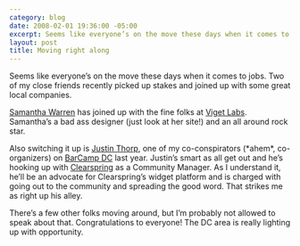 ```yaml
---
category: blog
date: 2008-02-01 19:36:00 -05:00
excerpt: Seems like everyone’s on the move these days when it comes to jobs.
layout: post
title: Moving right along
---
```


Seems like everyone’s on the move these days when it comes to jobs. Two of my close friends recently picked up stakes and joined up with some great local companies.

[Samantha Warren](http://www.badassideas.com/blog/) has joined up with the fine folks at [Viget Labs](http://www.viget.com/). Samantha’s a bad ass designer (just look at her site!) and an all around rock star.

Also switching it up is [Justin Thorp](http://drinkingoatmealstout.com/), one of my co-conspirators (\*ahem\*, co-organizers) on [BarCamp DC](http://barcampdc.org/) last year. Justin’s smart as all get out and he’s hooking up with [Clearspring](http://www.clearspring.com/) as a Community Manager. As I understand it, he’ll be an advocate for Clearspring’s widget platform and is charged with going out to the community and spreading the good word. That strikes me as right up his alley.

There’s a few other folks moving around, but I’m probably not allowed to speak about that. Congratulations to everyone! The DC area is really lighting up with opportunity.